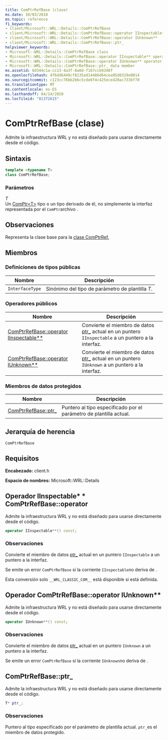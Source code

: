 ```yaml
---
title: ComPtrRefBase (clase)
ms.date: 10/03/2018
ms.topic: reference
f1_keywords:
- client/Microsoft::WRL::Details::ComPtrRefBase
- client/Microsoft::WRL::Details::ComPtrRefBase::operator IInspectable**
- client/Microsoft::WRL::Details::ComPtrRefBase::operator IUnknown**
- client/Microsoft::WRL::Details::ComPtrRefBase::ptr_
helpviewer_keywords:
- Microsoft::WRL::Details::ComPtrRefBase class
- Microsoft::WRL::Details::ComPtrRefBase::operator IInspectable** operator
- Microsoft::WRL::Details::ComPtrRefBase::operator IUnknown** operator
- Microsoft::WRL::Details::ComPtrRefBase::ptr_ data member
ms.assetid: 6d344c1a-cc13-4a3f-8a0d-f167ccb9348f
ms.openlocfilehash: 4f6dd6449cf8135ad14486d64cea95d8329e0014
ms.sourcegitcommit: c123cc76bb2b6c5cde6f4c425ece420ac733bf70
ms.translationtype: MT
ms.contentlocale: es-ES
ms.lasthandoff: 04/14/2020
ms.locfileid: "81372615"
---
```

# <a name="comptrrefbase-class"></a>ComPtrRefBase (clase)

Admite la infraestructura WRL y no está diseñado para usarse directamente desde el código.

## <a name="syntax"></a>Sintaxis

```cpp
template <typename T>
class ComPtrRefBase;
```

### <a name="parameters"></a>Parámetros

*T*<br/>
Un [ComPtr\<T>](comptr-class.md) tipo o un tipo derivado de él, no simplemente la interfaz representada por el `ComPtr`archivo .

## <a name="remarks"></a>Observaciones

Representa la clase base para la [clase ComPtrRef.](comptrref-class.md)

## <a name="members"></a>Miembros

### <a name="public-typedefs"></a>Definiciones de tipos públicas

Nombre            | Descripción
--------------- | -------------------------------------------------
`InterfaceType` | Sinónimo del tipo de parámetro de plantilla *T*.

### <a name="public-operators"></a>Operadores públicos

Nombre                                                                       | Descripción
-------------------------------------------------------------------------- | -----------------------------------------------------------------------------------------------------
[ComPtrRefBase::operator IInspectable**](#operator-iinspectable-star-star) | Convierte el miembro de datos [ptr_](#ptr) actual en un puntero `IInspectable` a un puntero a la interfaz.
[ComPtrRefBase::operator IUnknown**](#operator-iunknown-star-star)         | Convierte el miembro de datos [ptr_](#ptr) actual en un puntero `IUnknown` a un puntero a la interfaz.

### <a name="protected-data-members"></a>Miembros de datos protegidos

Nombre                        | Descripción
--------------------------- | ----------------------------------------------------------------
[ComPtrRefBase::ptr_](#ptr) | Puntero al tipo especificado por el parámetro de plantilla actual.

## <a name="inheritance-hierarchy"></a>Jerarquía de herencia

`ComPtrRefBase`

## <a name="requirements"></a>Requisitos

**Encabezado:** client.h

**Espacio de nombres:** Microsoft::WRL::Details

## <a name="comptrrefbaseoperator-iinspectable-operator"></a><a name="operator-iinspectable-star-star"></a>Operador IInspectable\* \* ComPtrRefBase::operator

Admite la infraestructura WRL y no está diseñado para usarse directamente desde el código.

```cpp
operator IInspectable**() const;
```

### <a name="remarks"></a>Observaciones

Convierte el miembro de datos [ptr_](#ptr) actual en un puntero `IInspectable` a un puntero a la interfaz.

Se emite un error `ComPtrRefBase` si la corriente `IInspectable`no deriva de .

Esta conversión solo `__WRL_CLASSIC_COM__` está disponible si está definida.

## <a name="comptrrefbaseoperator-iunknown-operator"></a><a name="operator-iunknown-star-star"></a>Operador ComPtrRefBase::operator IUnknown**

Admite la infraestructura WRL y no está diseñado para usarse directamente desde el código.

```cpp
operator IUnknown**() const;
```

### <a name="remarks"></a>Observaciones

Convierte el miembro de datos [ptr_](#ptr) actual en un puntero `IUnknown` a un puntero a la interfaz.

Se emite un error `ComPtrRefBase` si la corriente `IUnknown`no deriva de .

## <a name="comptrrefbaseptr_"></a><a name="ptr"></a>ComPtrRefBase::ptr_

Admite la infraestructura WRL y no está diseñado para usarse directamente desde el código.

```cpp
T* ptr_;
```

### <a name="remarks"></a>Observaciones

Puntero al tipo especificado por el parámetro de plantilla actual. `ptr_`es el miembro de datos protegido.
